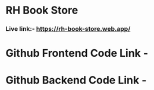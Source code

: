 # RH Book Store

### Live link:- https://rh-book-store.web.app/

# Github Frontend Code Link -

# Github Backend Code Link -
